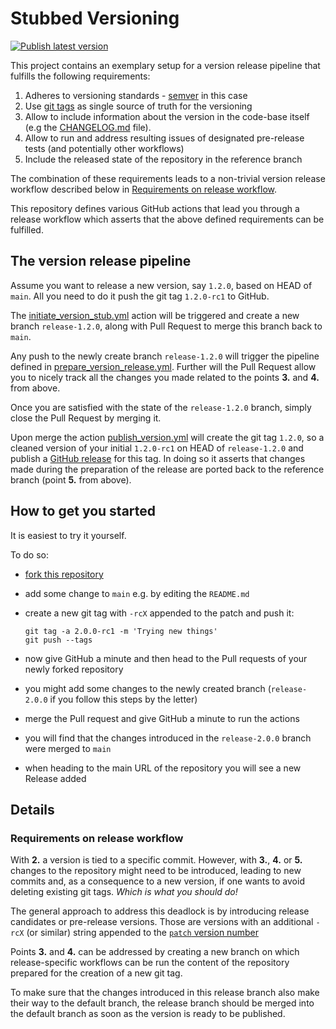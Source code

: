 # Stubbed Versioning

 [![Publish latest version](https://github.com/t4d-gmbh/stubbed_versioning/actions/workflows/publish_version.yml/badge.svg?branch=release-0.7.8)](https://github.com/t4d-gmbh/stubbed_versioning/actions/workflows/publish_version.yml) 

This project contains an exemplary setup for a version release pipeline that fulfills the following requirements:

1. Adheres to versioning standards - [semver](semver.org) in this case
1. Use [git tags](https://git-scm.com/book/en/v2/Git-Basics-Tagging) as single source of
   truth for the versioning
1. Allow to include information about the version in the code-base itself (e.g the [CHANGELOG.md](./CHANGELOG.md) file).
1. Allow to run and address resulting issues of designated pre-release tests (and potentially other workflows)
1. Include the released state of the repository in the reference branch

The combination of these requirements leads to a non-trivial version release workflow described below in 
[Requirements on release workflow](#requirements-on-release-workflow).

This repository defines various GitHub actions that lead you through a release workflow which asserts that
the above defined requirements can be fulfilled.

## The version release pipeline

Assume you want to release a new version, say `1.2.0`, based on HEAD of `main`.
All you need to do it push the git tag `1.2.0-rc1` to GitHub.

The [initiate_version_stub.yml](.github/workflows/initiate_stub.yml) action
will be triggered and create a new branch `release-1.2.0`, along with Pull Request to merge this
branch back to `main`.

Any push to the newly create branch `release-1.2.0` will trigger the pipeline defined in
[prepare_version_release.yml](.github/workflows/prepare_version_release.yml).
Further will the Pull Request allow you to nicely track
all the changes you made related to the points **3.** and **4.** from above.

Once you are satisfied with the state of the `release-1.2.0` branch, simply close the Pull Request
by merging it.

Upon merge the action [publish_version.yml](.github/workflows/publish_version.yml) will create the
git tag `1.2.0`, so a cleaned version of your initial `1.2.0-rc1` on HEAD of `release-1.2.0`
and publish a
[GitHub release](https://docs.github.com/en/repositories/releasing-projects-on-github/managing-releases-in-a-repository)
for this tag.
In doing so it asserts that changes made during the preparation of the release are ported back to
the reference branch (point **5.** from above).

## How to get you started

It is easiest to try it yourself.

To do so:

- [fork this repository](https://github.com/t4d-gmbh/stubbed_versioning/fork)
- add some change to `main` e.g. by editing the `README.md`
- create a new git tag with `-rcX` appended to the patch and push it:
      
      git tag -a 2.0.0-rc1 -m 'Trying new things'
      git push --tags

- now give GitHub a minute and then head to the Pull requests of your newly forked repository 
- you might add some changes to the newly created branch (`release-2.0.0` if you follow this steps by the letter)
- merge the Pull request and give GitHub a minute to run the actions
- you will find that the changes introduced in the `release-2.0.0` branch were merged to `main`
- when heading to the main URL of the repository you will see a new Release added

## Details

### Requirements on release workflow

With **2.** a version is tied to a specific commit.
However, with **3.**, **4.** or **5.** changes to the repository might need to be introduced, leading
to new commits and, as a consequence to a new version, if one wants to avoid deleting existing git tags.
_Which is what you should do!_

The general approach to address this deadlock is by introducing release candidates or pre-release versions.
Those are versions with an additional `-rcX` (or similar) string appended to the
[`patch` version number](https://semver.org/#spec-item-9)

Points **3.** and **4.** can be addressed by creating a new branch on which release-specific
workflows can be run the content of the repository prepared for the creation of a new git tag.

To make sure that the changes introduced in this release branch also make their way to the default
branch, the release branch should be merged into the default branch as soon as the version is
ready to be published.

